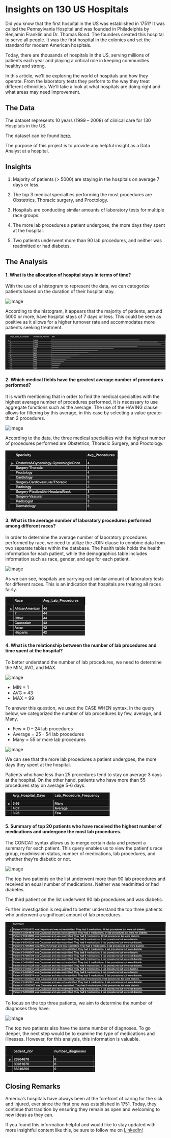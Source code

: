 # Insights on 130 US Hospitals

Did you know that the first hospital in the US was established in 1751? It was called the Pennsylvania Hospital and was founded in Philadelphia by Benjamin Franklin and Dr. Thomas Bond. The founders created this hospital to serve all people. It was the first hospital in the colonies and set the standard for modern American hospitals. 

Today, there are thousands of hospitals in the US, serving millions of patients each year and playing a critical role in keeping communities healthy and strong.

In this article, we'll be exploring the world of hospitals and how they operate. From the laboratory tests they perform to the way they treat different ethnicities. We'll take a look at what hospitals are doing right and what areas may need improvement.

## The Data

The dataset represents 10 years (1999 – 2008) of clinical care for 130 Hospitals in the US. 
 
The dataset can be found [here.](https://www.kaggle.com/code/iabhishekofficial/prediction-on-hospital-readmission/data?select=diabetic_data.csv)

The purpose of this project is to provide any helpful insight as a Data Analyst at a hospital. 

## Insights

1.	Majority of patients (> 5000) are staying in the hospitals on average 7 days or less. 

2.	The top 3 medical specialties performing the most procedures are Obstetrics, Thoracic surgery, and Proctology. 

3.	Hospitals are conducting similar amounts of laboratory tests for multiple race groups.

4.	The more lab procedures a patient undergoes, the more days they spent at the hospital.

5.	Two patients underwent more than 90 lab procedures, and neither was readmitted or had diabetes.

## The Analysis

#### 1.	What is the allocation of hospital stays in terms of time?

With the use of a histogram to represent the data, we can categorize patients based on the duration of their hospital stay.

![image](https://user-images.githubusercontent.com/120342460/216101986-28e52e55-9624-435b-804b-d2caeac23827.png)

According to the histogram, it appears that the majority of patients, around 5000 or more, have hospital stays of 7 days or less. This could be seen as positive as it allows for a higher turnover rate and accommodates more patients seeking treatment.

<img src="images/histogram.health.png?raw=true"/>

#### 2.	Which medical fields have the greatest average number of procedures performed?

It is worth mentioning that in order to find the medical specialties with the highest average number of procedures performed, it is necessary to use aggregate functions such as the average. The use of the HAVING clause allows for filtering by this average, in this case by selecting a value greater than 2 procedures.

![image](https://user-images.githubusercontent.com/120342460/216172738-3038a6cd-f385-4292-ba79-a339fdf9470f.png)

According to the data, the three medical specialties with the highest number of procedures performed are Obstetrics, Thoracic Surgery, and Proctology.

<img src="images/num_procedures.health.png?raw=true"/>

#### 3.	What is the average number of laboratory procedures performed among different races?

In order to determine the average number of laboratory procedures performed by race, we need to utilize the JOIN clause to combine data from two separate tables within the database. The health table holds the health information for each patient, while the demographics table includes information such as race, gender, and age for each patient.

![image](https://user-images.githubusercontent.com/120342460/216175463-2f684ca8-7d02-4188-88af-0afd923b42c3.png)

As we can see, hospitals are carrying out similar amount of laboratory tests for different races. This is an indication that hospitals are treating all races fairly.

<img src="images/lab_procedures.health.png?raw=true"/>

#### 4.	What is the relationship between the number of lab procedures and time spent at the hospital?

To better understand the number of lab procedures, we need to determine the MIN, AVG, and MAX.

![image](https://user-images.githubusercontent.com/120342460/216786303-e1b8197c-be9a-4e7a-b74a-b03dd15669ff.png)

- MIN = 1
- AVG = 43
- MAX = 99 

To answer this question, we used the CASE WHEN syntax. 
In the query below, we categorized the number of lab procedures by few, average, and Many. 

- Few = 0 – 24 lab procedures
- Average = 25 - 54 lab procedures
- Many = 55 or more lab procedures

![image](https://user-images.githubusercontent.com/120342460/216785860-3cc318ed-beb3-4b02-b325-bf87863e2cb7.png)

We can see that the more lab procedures a patient undergoes, the more days they spent at the hospital. 

Patients who have less than 25 procedures tend to stay on average 3 days at the hospital. On the other hand, patients who have more than 55 procedures stay on average 5-6 days. 

<img src="images/hospitaldays.health.png?raw=true"/>

#### 5.	Summary of top 20 patients who have received the highest number of medications and undergone the most lab procedures.

The CONCAT syntax allows us to merge certain data and present a summary for each patient. This query enables us to view the patient's race group, readmission status, number of medications, lab procedures, and whether they’re diabetic or not. 

![image](https://user-images.githubusercontent.com/120342460/216841711-45a5381e-83b7-4fb0-a0f4-0e2888469222.png)

The top two patients on the list underwent more than 90 lab procedures and received an equal number of medications. Neither was readmitted or had diabetes.

The third patient on the list underwent 90 lab procedures and was diabetic.

Further investigation is required to better understand the top three patients who underwent a significant amount of lab procedures.

<img src="images/summary.health.png?raw=true"/>

To focus on the top three patients, we aim to determine the number of diagnoses they have.

![image](https://user-images.githubusercontent.com/120342460/216841719-860c95ec-10e2-4b85-9f3c-2929aed673ef.png)

The top two patients also have the same number of diagnoses. To go deeper, the next step would be to examine the type of medications and illnesses. However, for this analysis, this information is valuable.

<img src="images/diagnoses.health.png?raw=true"/>

## Closing Remarks

America’s hospitals have always been at the forefront of caring for the sick and injured, ever since the first one was established in 1751. Today, they continue that tradition by ensuring they remain as open and welcoming to new ideas as they can.

If you found this information helpful and would like to stay updated with more insightful content like this, be sure to follow me on [LinkedIn!](https://www.linkedin.com/in/vaniacortez/)



